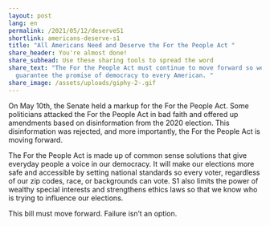 ```yaml
---
layout: post
lang: en
permalink: /2021/05/12/deserveS1
shortlink: americans-deserve-s1
title: "All Americans Need and Deserve the For the People Act "
share_header: You're almost done!
share_subhead: Use these sharing tools to spread the word
share_text: "The For the People Act must continue to move forward so we can
  guarantee the promise of democracy to every American. "
share_image: /assets/uploads/giphy-2-.gif
---
```

On May 10th, the Senate held a markup for the For the People Act. Some politicians attacked the For the People Act in bad faith and offered up amendments based on disinformation from the 2020 election. This disinformation was rejected, and more importantly, the For the People Act is moving forward. 

The For the People Act is made up of common sense solutions that give everyday people a voice in our democracy. It will make our elections more safe and accessible by setting national standards so every voter, regardless of our zip codes, race, or backgrounds can vote. S1 also limits the power of wealthy special interests and strengthens ethics laws so that we know who is trying to influence our elections. 

This bill must move forward. Failure isn’t an option.